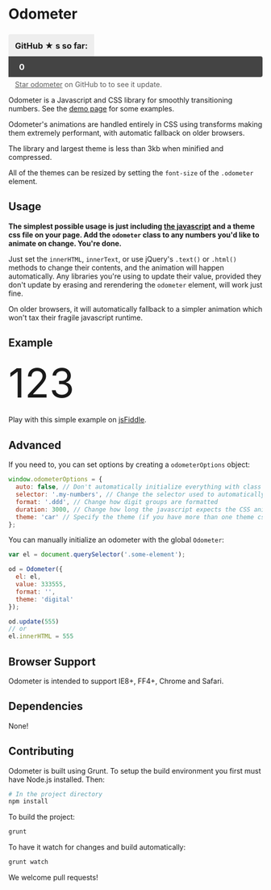Odometer
========

<style>
.odometer-github-stars {
  margin-bottom: 6px;
}
.odometer-github-stars .odometer-label {
  background: #eee;
  display: inline-block;
  padding: 15px 13px 13px;
  line-height: 1;
  vertical-align: middle;
  border-radius: 4px 0 0 4px;
}
.odometer-github-stars .odometer {
  background: #444;
  color: #fff;
  padding: 13px 21px 11px;
  margin: auto;
  line-height: 1 !important;
  border-radius: 0 4px 4px 0;
}
.odometer-github-stars + p {
  display: none;
}
.odometer-subtitle {
  padding-left: 13px;
  opacity: 0.7;
}
.odometer.odometer-theme-car {
  font-size: 80px;
  line-height: 100px;
}
</style>

<link rel="stylesheet" href="https://rawgithub.com/HubSpot/odometer/master/themes/odometer-theme-minimal.css" />
<script>
  odometerOptions = { auto: false };
</script>
<script src="http://ajax.googleapis.com/ajax/libs/jquery/1.10.2/jquery.min.js"></script>
<link rel="stylesheet" href="https://rawgithub.com/HubSpot/odometer/master/themes/odometer-theme-car.css" />
<script src="https://rawgithub.com/HubSpot/odometer/master/odometer.min.js"></script>
<script>
  $(function(){
    var starsOdometer = new Odometer({ el: $('.odometer-github-stars .odometer')[0], theme: 'minimal', value: 0 });
    starsOdometer.render()

    var exampleOdometerValue = 123456;
    var exampleOdometer = new Odometer({ el: $('.odometer-example')[0], theme: 'car', value: exampleOdometerValue });
    exampleOdometer.render()

    setInterval(function(){
      exampleOdometer.update(exampleOdometerValue++);
    }, 3000);

    var update = function() {
      $.ajax("https://api.github.com/repos/HubSpot/odometer", {
        cache: false,
        success: function(data){
          if (data.watchers_count)
            starsOdometer.update(data.watchers_count);
        },
        complete: function(){
          setTimeout(update, 5000);
        }
      });
    };

    setTimeout(update, 1000);
  });
</script>

<h3 class="odometer-github-stars"><span class="odometer-label">GitHub ★ s so far:</span><div class="odometer">0</div></h3>
<div class="odometer-subtitle"><a href="http://github.com/HubSpot/odometer" target="_blank">Star odometer</a> on GitHub to to see it update.</div>

Odometer is a Javascript and CSS library for smoothly transitioning numbers.
See the [demo page](http://github.hubspot.com/odometer/docs/welcome) for some examples.

Odometer's animations are handled entirely in CSS using transforms making
them extremely performant, with automatic fallback on older browsers.

The library and largest theme is less than 3kb when minified and compressed.

All of the themes can be resized by setting the `font-size` of the `.odometer` element.

Usage
-----

**The simplest possible usage is just including [the javascript](https://raw.github.com/HubSpot/odometer/v0.3.3/odometer.min.js) and a theme css
file on your page.  Add the `odometer` class to any numbers you'd like to animate on change.  You're done.**

Just set the `innerHTML`, `innerText`, or use jQuery's `.text()` or `.html()` methods to change their contents, and the animation
will happen automatically.  Any libraries you're using to update their value, provided they don't update by erasing and rerendering
the `odometer` element, will work just fine.

On older browsers, it will automatically fallback to a simpler animation which won't tax their fragile javascript runtime.

Example
-------

<div class="odometer odometer-theme-car odometer-example">123</div>

Play with this simple example on [jsFiddle](http://jsfiddle.net/adamschwartz/rx6BQ/).

Advanced
--------

If you need to, you can set options by creating a `odometerOptions` object:

```javascript
window.odometerOptions = {
  auto: false, // Don't automatically initialize everything with class 'odometer'
  selector: '.my-numbers', // Change the selector used to automatically find things to be animated
  format: '.ddd', // Change how digit groups are formatted
  duration: 3000, // Change how long the javascript expects the CSS animation to take
  theme: 'car' // Specify the theme (if you have more than one theme css file on the page)
};
```

You can manually initialize an odometer with the global `Odometer`:

```javascript
var el = document.querySelector('.some-element');

od = Odometer({
  el: el,
  value: 333555,
  format: '',
  theme: 'digital'
});

od.update(555)
// or
el.innerHTML = 555
```

Browser Support
---------------

Odometer is intended to support IE8+, FF4+, Chrome and Safari.

Dependencies
------------

None!

Contributing
------------

Odometer is built using Grunt.  To setup the build environment you first
must have Node.js installed.  Then:

```bash
# In the project directory
npm install
```

To build the project:
```bash
grunt
```

To have it watch for changes and build automatically:
```bash
grunt watch
```

We welcome pull requests!
